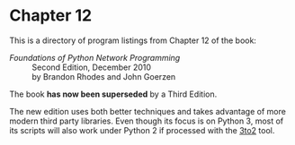 
# Chapter 12

This is a directory of program listings from Chapter 12 of the book:

<dl>
<dt><i>Foundations of Python Network Programming</i></dt>
<dd>
Second Edition, December 2010<br>
by Brandon Rhodes and John Goerzen
</dd>
</dl>

The book **has now been superseded** by a Third Edition.

The new edition uses both better techniques
and takes advantage of more modern third party libraries.
Even though its focus is on Python 3, most of its scripts
will also work under Python 2 if processed with the
[3to2](https://pypi.python.org/pypi/3to2) tool.

